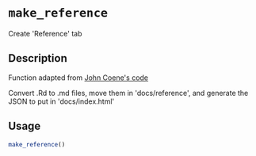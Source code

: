 # `make_reference`

Create 'Reference' tab


## Description

Function adapted from [John Coene's code](https://github.com/devOpifex/leprechaun/blob/master/docs/docify.R) 
 
 Convert .Rd to .md files, move them in 'docs/reference', and generate
 the JSON to put in 'docs/index.html'


## Usage

```r
make_reference()
```


